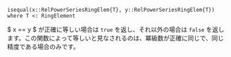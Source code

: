 ```
isequal(x::RelPowerSeriesRingElem{T}, y::RelPowerSeriesRingElem{T}) where T <: RingElement
```

$ x == y $ が正確に等しい場合は `true` を返し、それ以外の場合は `false` を返します。この関数によって等しいと見なされるのは、冪級数が正確に同じで、同じ精度である場合のみです。
